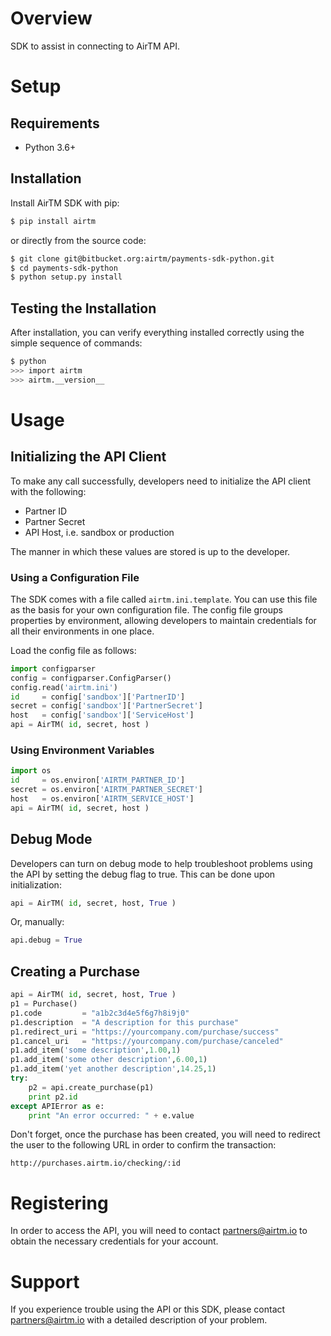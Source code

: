 # Overview

SDK to assist in connecting to AirTM API.

# Setup

## Requirements

* Python 3.6+

## Installation

Install AirTM SDK with pip:

```sh
$ pip install airtm
```

or directly from the source code:

```sh
$ git clone git@bitbucket.org:airtm/payments-sdk-python.git
$ cd payments-sdk-python
$ python setup.py install
```

## Testing the Installation

After installation, you can verify everything installed correctly using the simple sequence of commands:

```sh
$ python
>>> import airtm
>>> airtm.__version__
```

# Usage

## Initializing the API Client

To make any call successfully, developers need to initialize the API client with the following:

* Partner ID
* Partner Secret
* API Host, i.e. sandbox or production

The manner in which these values are stored is up to the developer. 

### Using a Configuration File

The SDK comes with a file called `airtm.ini.template`. You can use this file as the basis for your own configuration file. The config file groups properties by environment, allowing developers to maintain credentials for all their environments in one place. 

Load the config file as follows:

```python
import configparser
config = configparser.ConfigParser()
config.read('airtm.ini')
id     = config['sandbox']['PartnerID']
secret = config['sandbox']['PartnerSecret']
host   = config['sandbox']['ServiceHost']
api = AirTM( id, secret, host )
```

### Using Environment Variables

```python
import os
id     = os.environ['AIRTM_PARTNER_ID']
secret = os.environ['AIRTM_PARTNER_SECRET']
host   = os.environ['AIRTM_SERVICE_HOST']
api = AirTM( id, secret, host )
```

## Debug Mode

Developers can turn on debug mode to help troubleshoot problems using the API by setting the debug flag to true. This can be done upon initialization:

```python
api = AirTM( id, secret, host, True )
```

Or, manually:

```python
api.debug = True
```

## Creating a Purchase

```python
api = AirTM( id, secret, host, True )
p1 = Purchase()
p1.code         = "a1b2c3d4e5f6g7h8i9j0"
p1.description  = "A description for this purchase"
p1.redirect_uri = "https://yourcompany.com/purchase/success"
p1.cancel_uri   = "https://yourcompany.com/purchase/canceled"
p1.add_item('some description',1.00,1)
p1.add_item('some other description',6.00,1)
p1.add_item('yet another description',14.25,1)
try:
    p2 = api.create_purchase(p1)
    print p2.id
except APIError as e:
    print "An error occurred: " + e.value
```

Don't forget, once the purchase has been created, you will need to redirect the user to the following URL in order to confirm the transaction:

`http://purchases.airtm.io/checking/:id`

# Registering 

In order to access the API, you will need to contact [partners@airtm.io](mailto:partners@airtm.io) to obtain the necessary credentials for your account. 

# Support

If you experience trouble using the API or this SDK, please contact [partners@airtm.io](mailto:partners@airtm.io) with a detailed description of your problem. 